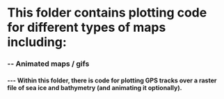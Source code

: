 # This folder contains plotting code for different types of maps including:
### -- Animated maps / gifs
#### --- Within this folder, there is code for plotting GPS tracks over a raster file of sea ice and bathymetry (and animating it optionally).
